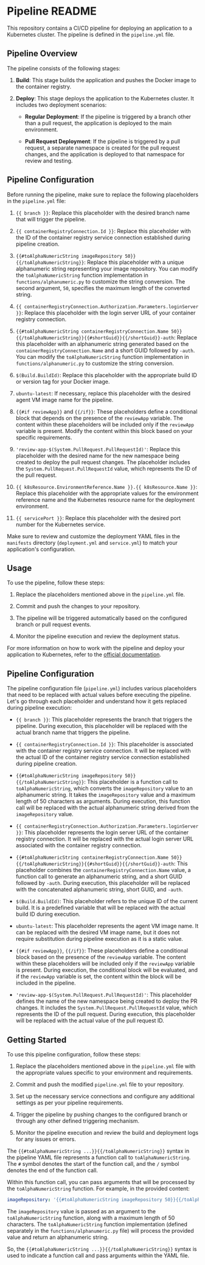 # Pipeline README

This repository contains a CI/CD pipeline for deploying an application to a Kubernetes cluster. The pipeline is defined in the `pipeline.yml` file.

## Pipeline Overview

The pipeline consists of the following stages:

1. **Build**: This stage builds the application and pushes the Docker image to the container registry.

2. **Deploy**: This stage deploys the application to the Kubernetes cluster. It includes two deployment scenarios:

   - **Regular Deployment**: If the pipeline is triggered by a branch other than a pull request, the application is deployed to the main environment.
   
   - **Pull Request Deployment**: If the pipeline is triggered by a pull request, a separate namespace is created for the pull request changes, and the application is deployed to that namespace for review and testing.

## Pipeline Configuration

Before running the pipeline, make sure to replace the following placeholders in the `pipeline.yml` file:

1. `{{ branch }}`: Replace this placeholder with the desired branch name that will trigger the pipeline.

2. `{{ containerRegistryConnection.Id }}`: Replace this placeholder with the ID of the container registry service connection established during pipeline creation.

3. `{{#toAlphaNumericString imageRepository 50}}{{/toAlphaNumericString}}`: Replace this placeholder with a unique alphanumeric string representing your image repository. You can modify the `toAlphaNumericString` function implementation in `functions/alphanumeric.py` to customize the string conversion. The second argument, `50`, specifies the maximum length of the converted string.

4. `{{ containerRegistryConnection.Authorization.Parameters.loginServer }}`: Replace this placeholder with the login server URL of your container registry connection.

5. `{{#toAlphaNumericString containerRegistryConnection.Name 50}}{{/toAlphaNumericString}}{{#shortGuid}}{{/shortGuid}}-auth`: Replace this placeholder with an alphanumeric string generated based on the `containerRegistryConnection.Name` and a short GUID followed by `-auth`. You can modify the `toAlphaNumericString` function implementation in `functions/alphanumeric.py` to customize the string conversion.

6. `$(Build.BuildId)`: Replace this placeholder with the appropriate build ID or version tag for your Docker image.

7. `ubuntu-latest`: If necessary, replace this placeholder with the desired agent VM image name for the pipeline.

8. `{{#if reviewApp}}` and `{{/if}}`: These placeholders define a conditional block that depends on the presence of the `reviewApp` variable. The content within these placeholders will be included only if the `reviewApp` variable is present. Modify the content within this block based on your specific requirements.

9. `'review-app-$(System.PullRequest.PullRequestId)'`: Replace this placeholder with the desired name for the new namespace being created to deploy the pull request changes. The placeholder includes the `System.PullRequest.PullRequestId` value, which represents the ID of the pull request.

10. `{{ k8sResource.EnvironmentReference.Name }}.{{ k8sResource.Name }}`: Replace this placeholder with the appropriate values for the environment reference name and the Kubernetes resource name for the deployment environment.

11. `{{ servicePort }}`: Replace this placeholder with the desired port number for the Kubernetes service.

Make sure to review and customize the deployment YAML files in the `manifests` directory (`deployment.yml` and `service.yml`) to match your application's configuration.

## Usage

To use the pipeline, follow these steps:

1. Replace the placeholders mentioned above in the `pipeline.yml` file.

2. Commit and push the changes to your repository.

3. The pipeline will be triggered automatically based on the configured branch or pull request events.

4. Monitor the pipeline execution and review the deployment status.

For more information on how to work with the pipeline and deploy your application to Kubernetes, refer to the [official documentation](https://docs.example.com/pipeline).
## Pipeline Configuration

The pipeline configuration file (`pipeline.yml`) includes various placeholders that need to be replaced with actual values before executing the pipeline. Let's go through each placeholder and understand how it gets replaced during pipeline execution:

- `{{ branch }}`: This placeholder represents the branch that triggers the pipeline. During execution, this placeholder will be replaced with the actual branch name that triggers the pipeline.

- `{{ containerRegistryConnection.Id }}`: This placeholder is associated with the container registry service connection. It will be replaced with the actual ID of the container registry service connection established during pipeline creation.

- `{{#toAlphaNumericString imageRepository 50}}{{/toAlphaNumericString}}`: This placeholder is a function call to `toAlphaNumericString`, which converts the `imageRepository` value to an alphanumeric string. It takes the `imageRepository` value and a maximum length of 50 characters as arguments. During execution, this function call will be replaced with the actual alphanumeric string derived from the `imageRepository` value.

- `{{ containerRegistryConnection.Authorization.Parameters.loginServer }}`: This placeholder represents the login server URL of the container registry connection. It will be replaced with the actual login server URL associated with the container registry connection.

- `{{#toAlphaNumericString containerRegistryConnection.Name 50}}{{/toAlphaNumericString}}{{#shortGuid}}{{/shortGuid}}-auth`: This placeholder combines the `containerRegistryConnection.Name` value, a function call to generate an alphanumeric string, and a short GUID followed by `-auth`. During execution, this placeholder will be replaced with the concatenated alphanumeric string, short GUID, and `-auth`.

- `$(Build.BuildId)`: This placeholder refers to the unique ID of the current build. It is a predefined variable that will be replaced with the actual build ID during execution.

- `ubuntu-latest`: This placeholder represents the agent VM image name. It can be replaced with the desired VM image name, but it does not require substitution during pipeline execution as it is a static value.

- `{{#if reviewApp}}`, `{{/if}}`: These placeholders define a conditional block based on the presence of the `reviewApp` variable. The content within these placeholders will be included only if the `reviewApp` variable is present. During execution, the conditional block will be evaluated, and if the `reviewApp` variable is set, the content within the block will be included in the pipeline.

- `'review-app-$(System.PullRequest.PullRequestId)'`: This placeholder defines the name of the new namespace being created to deploy the PR changes. It includes the `System.PullRequest.PullRequestId` value, which represents the ID of the pull request. During execution, this placeholder will be replaced with the actual value of the pull request ID.

## Getting Started

To use this pipeline configuration, follow these steps:

1. Replace the placeholders mentioned above in the `pipeline.yml` file with the appropriate values specific to your environment and requirements.

2. Commit and push the modified `pipeline.yml` file to your repository.

3. Set up the necessary service connections and configure any additional settings as per your pipeline requirements.

4. Trigger the pipeline by pushing changes to the configured branch or through any other defined triggering mechanism.

5. Monitor the pipeline execution and review the build and deployment logs for any issues or errors.

The `{{#toAlphaNumericString ...}}{{/toAlphaNumericString}}` syntax in the pipeline YAML file represents a function call to `toAlphaNumericString`. The `#` symbol denotes the start of the function call, and the `/` symbol denotes the end of the function call.

Within this function call, you can pass arguments that will be processed by the `toAlphaNumericString` function. For example, in the provided content:

```yaml
imageRepository: '{{#toAlphaNumericString imageRepository 50}}{{/toAlphaNumericString}}'
```

The `imageRepository` value is passed as an argument to the `toAlphaNumericString` function, along with a maximum length of 50 characters. The `toAlphaNumericString` function implementation (defined separately in the `functions/alphanumeric.py` file) will process the provided value and return an alphanumeric string.

So, the `{{#toAlphaNumericString ...}}{{/toAlphaNumericString}}` syntax is used to indicate a function call and pass arguments within the YAML file.
